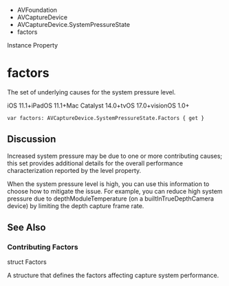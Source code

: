 

- AVFoundation
- AVCaptureDevice
- AVCaptureDevice.SystemPressureState
-  factors 

Instance Property

# factors

The set of underlying causes for the system pressure level.

iOS 11.1+iPadOS 11.1+Mac Catalyst 14.0+tvOS 17.0+visionOS 1.0+

``` source
var factors: AVCaptureDevice.SystemPressureState.Factors { get }
```

## Discussion

Increased system pressure may be due to one or more contributing causes; this set provides additional details for the overall performance characterization reported by the level property.

When the system pressure level is high, you can use this information to choose how to mitigate the issue. For example, you can reduce high system pressure due to depthModuleTemperature (on a builtInTrueDepthCamera device) by limiting the depth capture frame rate.

## See Also

### Contributing Factors

struct Factors

A structure that defines the factors affecting capture system performance.

